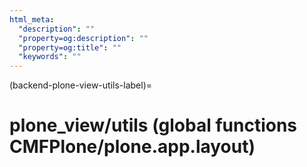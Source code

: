 ```yaml
---
html_meta:
  "description": ""
  "property=og:description": ""
  "property=og:title": ""
  "keywords": ""
---
```


(backend-plone-view-utils-label)=

# plone_view/utils (global functions CMFPlone/plone.app.layout)

